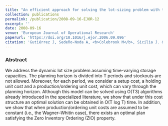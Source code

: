 ```yaml
---
title: "An efficient approach for solving the lot-sizing problem with time-varying storage capacities"
collection: publications
permalink: /publication/2008-09-16-EJOR-12
excerpt: ''
date: 2008-09-16
venue: 'European Journal of Operational Research'
paperurl: 'https://doi.org/10.1016/j.ejor.2006.09.096'
citation: 'Gutiérrez J, Sedeño-Noda A, <b>Colebrook M</b>, Sicilia J. &quot;An efficient approach for solving the lot-sizing problem with time-varying storage capacities&quot;. <i>European Journal of Operational Research</i> 189(3), 682-693 (2008)'
---
```

### Abstract
We address the dynamic lot size problem assuming time-varying storage capacities. The planning horizon is divided into T periods and stockouts are not allowed. Moreover, for each period, we consider a setup cost, a holding unit cost and a production/ordering unit cost, which can vary through the planning horizon. Although this model can be solved using O(T3) algorithms already introduced in the specialized literature, we show that under this cost structure an optimal solution can be obtained in O(T log T) time. In addition, we show that when production/ordering unit costs are assumed to be constant (i.e., the Wagner–Whitin case), there exists an optimal plan satisfying the Zero Inventory Ordering (ZIO) property.
